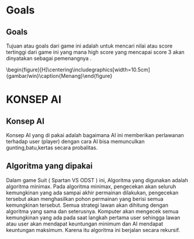 # Goals #

## Goals ##

Tujuan atau goals dari game ini adalah untuk mencari nilai atau score tertinggi dari game ini yang mana high score yang mencapai score 3 akan dinyatakan sebagai pemenangnya .

\begin{figure}[H]\centering\includegraphics[width=10.5cm]{gambar/win}\caption{Menang}\end{figure}

# KONSEP AI #

## Konsep AI ##

Konsep AI yang di pakai adalah bagaimana AI ini memberikan perlawanan terhadap user (player) dengan cara AI bisa memunculkan gunting,batu,kertas secara probalitas.

## Algoritma yang dipakai ##

Dalam game Suit ( Spartan VS ODST ) ini, Algoritma yang digunakan adalah algoritma minimax. Pada algoritma minimax, pengecekan akan seluruh kemungkinan yang ada sampai akhir permainan dilakukan, pengecekan tersebut akan menghasilkan pohon permainan yang berisi semua kemungkinan tersebut. Semua strategi lawan akan dihitung dengan algoritma yang sama dan seterusnya. Komputer akan mengecek semua kemungkinan yang ada pada saat langkah pertama user sehingga lawan atau user akan mendapat keuntungan minimum dan AI mendapat keuntungan maksimum. Karena itu algoritma ini berjalan secara rekursif.




